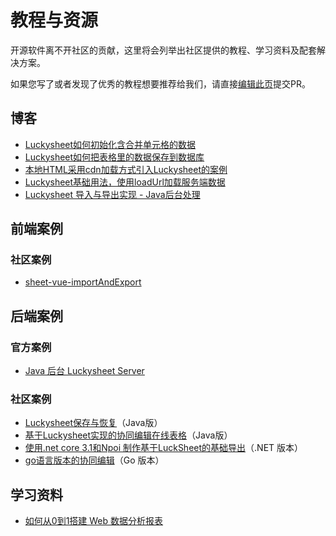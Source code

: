# 教程与资源

开源软件离不开社区的贡献，这里将会列举出社区提供的教程、学习资料及配套解决方案。

如果您写了或者发现了优秀的教程想要推荐给我们，请直接[编辑此页](https://github.com/mengshukeji/Luckysheet/edit/master/docs/zh/guide/resource.md)提交PR。

## 博客
- [Luckysheet如何初始化含合并单元格的数据](https://www.cnblogs.com/DuShuSir/p/13272397.html)
- [Luckysheet如何把表格里的数据保存到数据库](https://www.cnblogs.com/DuShuSir/p/13857874.html)
- [本地HTML采用cdn加载方式引入Luckysheet的案例](https://www.cnblogs.com/DuShuSir/p/13859103.html)
- [Luckysheet基础用法，使用loadUrl加载服务端数据](https://blog.csdn.net/DCDC2020/article/details/108486525)
- [Luckysheet 导入与导出实现 - Java后台处理](https://blog.csdn.net/u014632228/article/details/109738221)

## 前端案例

### 社区案例
- [sheet-vue-importAndExport](https://github.com/oy-paddy/sheet-vue-importAndExport/tree/master/)

## 后端案例

### 官方案例
- [Java 后台 Luckysheet Server](https://github.com/mengshukeji/LuckysheetServer)

### 社区案例
- [Luckysheet保存与恢复](https://gitee.com/ichiva/sheet-saved-in-recovery)（Java版）
- [基于Luckysheet实现的协同编辑在线表格](https://github.com/DilemmaVi/ecsheet)（Java版）
- [使用.net core 3.1和Npoi 制作基于LuckSheet的基础导出](https://gitee.com/xiong-kangli/luck-sheet_.-net-core)（.NET 版本）
- [go语言版本的协同编辑](https://github.com/fandypeng/excel2config)（Go 版本）

## 学习资料

- [如何从0到1搭建 Web 数据分析报表](https://github.com/mengshukeji/LuckyResources/blob/master/ppt/%E5%A6%82%E4%BD%95%E4%BB%8E0%E5%88%B01%E6%90%AD%E5%BB%BA%20Web%20%E6%95%B0%E6%8D%AE%E5%88%86%E6%9E%90%E6%8A%A5%E8%A1%A8.pptx)